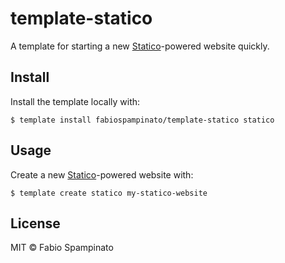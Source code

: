 # template-statico

A template for starting a new [Statico](https://github.com/fabiospampinato/statico)-powered website quickly.

## Install

Install the template locally with:

```
$ template install fabiospampinato/template-statico statico
```

## Usage

Create a new [Statico](https://github.com/fabiospampinato/statico)-powered website with:

```
$ template create statico my-statico-website
```

## License

MIT © Fabio Spampinato
